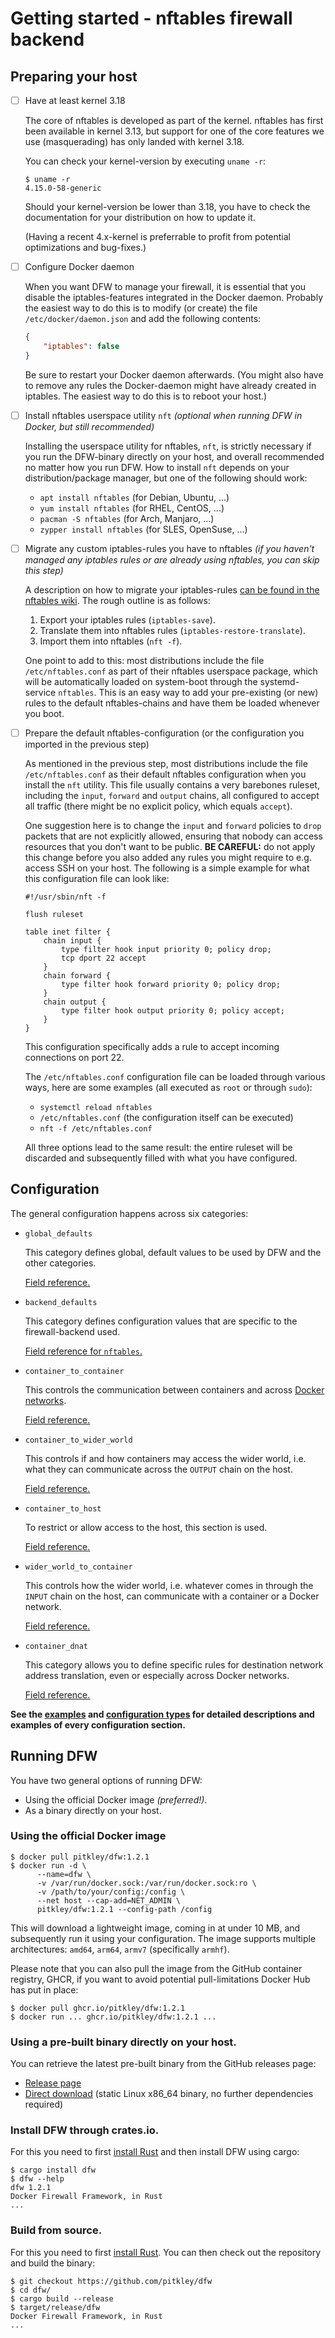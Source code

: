 # Getting started - nftables firewall backend

## <a name="preparingyourhost"></a> Preparing your host

* [ ] Have at least kernel 3.18

    The core of nftables is developed as part of the kernel.
    nftables has first been available in kernel 3.13, but support for one of the core features we use (masquerading) has only landed with kernel 3.18.

    You can check your kernel-version by executing `uname -r`:

    ```console
    $ uname -r
    4.15.0-58-generic
    ```

    Should your kernel-version be lower than 3.18, you have to check the documentation for your distribution on how to update it.

    (Having a recent 4.x-kernel is preferrable to profit from potential optimizations and bug-fixes.)

* [ ] Configure Docker daemon

    When you want DFW to manage your firewall, it is essential that you disable the iptables-features integrated in the Docker daemon.
    Probably the easiest way to do this is to modify (or create) the file `/etc/docker/daemon.json` and add the following contents:

    ```json
    {
        "iptables": false
    }
    ```

    Be sure to restart your Docker daemon afterwards.
    (You might also have to remove any rules the Docker-daemon might have already created in iptables.
    The easiest way to do this is to reboot your host.)

* [ ] Install nftables userspace utility `nft` *(optional when running DFW in Docker, but still recommended)*

    Installing the userspace utility for nftables, `nft`, is strictly necessary if you run the DFW-binary directly on your host, and overall recommended no matter how you run DFW.
    How to install `nft` depends on your distribution/package manager, but one of the following should work:

    * `apt install nftables` (for Debian, Ubuntu, ...)
    * `yum install nftables` (for RHEL, CentOS, ...)
    * `pacman -S nftables` (for Arch, Manjaro, ...)
    * `zypper install nftables` (for SLES, OpenSuse, ...)

* [ ] Migrate any custom iptables-rules you have to nftables *(if you haven't managed any iptables rules or are already using nftables, you can skip this step)*

    A description on how to migrate your iptables-rules [can be found in the nftables wiki][nftableswiki-movingfromiptables].
    The rough outline is as follows:

    1. Export your iptables rules (`iptables-save`).
    2. Translate them into nftables rules (`iptables-restore-translate`).
    3. Import them into nftables (`nft -f`).

    One point to add to this: most distributions include the file `/etc/nftables.conf` as part of their nftables userspace package, which will be automatically loaded on system-boot through the systemd-service `nftables`.
    This is an easy way to add your pre-existing (or new) rules to the default nftables-chains and have them be loaded whenever you boot.

    [nftableswiki-movingfromiptables]: https://wiki.nftables.org/wiki-nftables/index.php/Moving_from_iptables_to_nftables

* [ ] Prepare the default nftables-configuration (or the configuration you imported in the previous step)

    As mentioned in the previous step, most distributions include the file `/etc/nftables.conf` as their default nftables configuration when you install the `nft` utility.
    This file usually contains a very barebones ruleset, including the `input`, `forward` and `output` chains, all configured to accept all traffic (there might be no explicit policy, which equals `accept`).

    One suggestion here is to change the `input` and `forward` policies to `drop` packets that are not explicitly allowed, ensuring that nobody can access resources that you don't want to be public.
    **BE CAREFUL:** do not apply this change before you also added any rules you might require to e.g. access SSH on your host.
    The following is a simple example for what this configuration file can look like:

    ```shell
    #!/usr/sbin/nft -f

    flush ruleset

    table inet filter {
        chain input {
            type filter hook input priority 0; policy drop;
            tcp dport 22 accept
        }
        chain forward {
            type filter hook forward priority 0; policy drop;
        }
        chain output {
            type filter hook output priority 0; policy accept;
        }
    }
    ```

    This configuration specifically adds a rule to accept incoming connections on port 22.

    The `/etc/nftables.conf` configuration file can be loaded through various ways, here are some examples (all executed as `root` or through `sudo`):

    * ```systemctl reload nftables```
    * ```/etc/nftables.conf``` (the configuration itself can be executed)
    * ```nft -f /etc/nftables.conf```

    All three options lead to the same result: the entire ruleset will be discarded and subsequently filled with what you have configured.

## <a name="configuration"></a> Configuration

The general configuration happens across six categories:

* `global_defaults`

    This category defines global, default values to be used by DFW and the other categories.

    [Field reference.](https://dfw.rs/1.2.1/dfw/types/struct.GlobalDefaults.html)

* `backend_defaults`

    This category defines configuration values that are specific to the firewall-backend used.

    [Field reference for `nftables`.](https://dfw.rs/1.2.1/dfw/nftables/types/struct.Defaults.html)

* `container_to_container`

    This controls the communication between containers and across [Docker networks][docker-networks].

    [Field reference.](https://dfw.rs/1.2.1/dfw/types/struct.ContainerToContainer.html)

* `container_to_wider_world`

    This controls if and how containers may access the wider world, i.e. what they can communicate across the `OUTPUT` chain on the host.

    [Field reference.](https://dfw.rs/1.2.1/dfw/types/struct.ContainerToWiderWorld.html)

* `container_to_host`

    To restrict or allow access to the host, this section is used.

    [Field reference.](https://dfw.rs/1.2.1/dfw/types/struct.ContainerToHost.html)

* `wider_world_to_container`

    This controls how the wider world, i.e. whatever comes in through the `INPUT` chain on the host, can communicate with a container or a Docker network.

    [Field reference.](https://dfw.rs/1.2.1/dfw/types/struct.WiderWorldToContainer.html)

* `container_dnat`

    This category allows you to define specific rules for destination network address translation, even or especially across Docker networks.

    [Field reference.](https://dfw.rs/1.2.1/dfw/types/struct.ContainerDNAT.html)

**See the [examples][examples] and [configuration types][types.rs] for detailed descriptions and examples of every configuration section.**

[docker-networks]: https://docs.docker.com/engine/userguide/networking/
[examples]: https://github.com/pitkley/dfw/tree/main/examples
[types.rs]: https://dfw.rs/1.2.1/dfw/types/index.html

## <a name="runningdfw"></a> Running DFW

You have two general options of running DFW:

* Using the official Docker image *(preferred!)*.
* As a binary directly on your host.

### Using the official Docker image

```console
$ docker pull pitkley/dfw:1.2.1
$ docker run -d \
      --name=dfw \
      -v /var/run/docker.sock:/var/run/docker.sock:ro \
      -v /path/to/your/config:/config \
      --net host --cap-add=NET_ADMIN \
      pitkley/dfw:1.2.1 --config-path /config
```

This will download a lightweight image, coming in at under 10 MB, and subsequently run it using your configuration.
The image supports multiple architectures: `amd64`, `arm64`, `armv7` (specifically `armhf`).

Please note that you can also pull the image from the GitHub container registry, GHCR, if you want to avoid potential pull-limitations Docker Hub has put in place:

```console
$ docker pull ghcr.io/pitkley/dfw:1.2.1
$ docker run ... ghcr.io/pitkley/dfw:1.2.1 ...
```

### Using a pre-built binary directly on your host.

You can retrieve the latest pre-built binary from the GitHub releases page:

* [Release page](https://github.com/pitkley/dfw/releases/latest)
* [Direct download](https://github.com/pitkley/dfw/releases/latest/download/dfw-x86_64-unknown-linux-musl) (static Linux x86_64 binary, no further dependencies required)

### Install DFW through crates.io.

For this you need to first [install Rust][rustlang-install] and then install DFW using cargo:

```console
$ cargo install dfw
$ dfw --help
dfw 1.2.1
Docker Firewall Framework, in Rust
...
```
### Build from source.

For this you need to first [install Rust][rustlang-install].
You can then check out the repository and build the binary:

```console
$ git checkout https://github.com/pitkley/dfw
$ cd dfw/
$ cargo build --release
$ target/release/dfw
Docker Firewall Framework, in Rust
...
```

[rustlang-install]: https://www.rust-lang.org/tools/install
